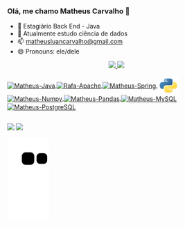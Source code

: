 ### Olá, me chamo Matheus Carvalho 👋

- 🔭 Estagiário Back End - Java
- 🌱 Atualmente estudo ciência de dados
- 📫 matheusluancarvalho@gmail.com
- 😄 Pronouns: ele/dele



<div align="center">
  <a href="https://github.com/matheusluancarvalho">
  <img height="180em" src="https://github-readme-stats.vercel.app/api?username=matheusluancarvalho&show_icons=true&theme=dracula&include_all_commits=true&count_private=true"/>
  <img height="180em" src="https://github-readme-stats.vercel.app/api/top-langs/?username=matheusluancarvalho&layout=compact&langs_count=7&theme=dracula"/>
</div>
  
  <div style="display: inline_block"><br>
  <img align="center" alt="Matheus-Java" height="50" width="60" src="https://cdn.jsdelivr.net/gh/devicons/devicon/icons/java/java-original-wordmark.svg">
  <img align="center" alt="Rafa-Apache" height="50" width="60" src="https://cdn.jsdelivr.net/gh/devicons/devicon/icons/apache/apache-original-wordmark.svg">
  <img align="center" alt="Matheus-Spring" height="30" width="40" src="https://cdn.jsdelivr.net/gh/devicons/devicon/icons/spring/spring-original.svg">
  
  <img align="center" alt="Matheus-Python" height="40" width="50" src="https://raw.githubusercontent.com/devicons/devicon/master/icons/python/python-original.svg">
  <img align="center" alt="Matheus-Numpy" height="60" width="70" src="https://cdn.jsdelivr.net/gh/devicons/devicon/icons/numpy/numpy-original-wordmark.svg">
  <img align="center" alt="Matheus-Pandas" height="50" width="60" src="https://cdn.jsdelivr.net/gh/devicons/devicon/icons/pandas/pandas-original-wordmark.svg">
  
  <img align="center" alt="Matheus-MySQL" height="60" width="70" src="https://cdn.jsdelivr.net/gh/devicons/devicon/icons/mysql/mysql-original-wordmark.svg">
  <img align="center" alt="Matheus-PostgreSQL" height="50" width="60" src="https://cdn.jsdelivr.net/gh/devicons/devicon/icons/postgresql/postgresql-plain-wordmark.svg">
</div>

 ##
  
<div>
  <a href = "mailto:matheusluancarvalho@gmail.com"><img src="https://img.shields.io/badge/Gmail-D14836?style=for-the-badge&logo=gmail&logoColor=white" target="_blank"></a>
  <a href="https://www.linkedin.com/in/matheus-carvalho-127a21221/" target="_blank"><img src="https://img.shields.io/badge/-LinkedIn-%230077B5?style=for-the-badge&logo=linkedin&logoColor=white" target="_blank"></a>
  
  ![Snake animation](https://github.com/rafaballerini/rafaballerini/blob/output/github-contribution-grid-snake.svg)
</div>
  
